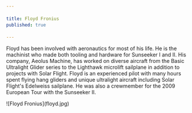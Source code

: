 ```yaml
---

title: Floyd Fronius
published: true

---
```


Floyd has been involved with aeronautics for most of his life. He is the machinist who made both tooling and hardware for Sunseeker I and II. His company, Aeolus Machine, has worked on diverse aircraft from the Basic Ultralight Glider series to the Lighthawk microlift sailplane in addition to projects with Solar Flight. Floyd is an experienced pilot with many hours spent flying hang gliders and unique ultralight aircraft including Solar Flight's Edelweiss sailplane. He was also a crewmember for the 2009 European Tour with the Sunseeker II.

<div>
![Floyd Fronius](floyd.jpg)
</div>

